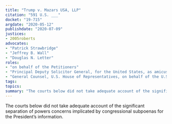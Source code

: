 ```yaml
---
title: "Trump v. Mazars USA, LLP"
citation: "591 U.S. ___"
docket: "19-715"
argdate: "2020-05-12"
publishdate: "2020-07-09"
justices:
- 2005roberts
advocates:
- "Patrick Strawbridge"
- "Jeffrey B. Wall"
- "Douglas N. Letter"
roles:
- "on behalf of the Petitioners"
- "Principal Deputy Solicitor General, for the United States, as amicus curiae, supporting the Petitioners"
- "General Counsel, U.S. House of Representatives, on behalf of the U.S. House of Representatives Respondents"
tags:
topics:
summary: "The courts below did not take adequate account of the significant separation of powers concerns implicated by congressional subpoenas for the President’s information."
---
```

The courts below did not take adequate account of the significant separation of powers concerns implicated by congressional subpoenas for the President’s information.